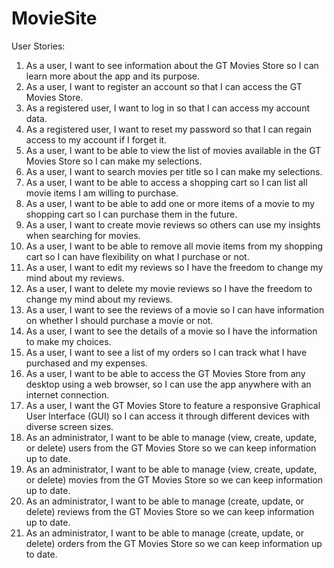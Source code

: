 # MovieSite

User Stories:
1. As a user, I want to see information about the GT Movies Store so I can learn more
about the app and its purpose.
2. As a user, I want to register an account so that I can access the GT Movies Store.
3. As a registered user, I want to log in so that I can access my account data.
4. As a registered user, I want to reset my password so that I can regain access to my
account if I forget it.
5. As a user, I want to be able to view the list of movies available in the GT Movies
Store so I can make my selections.
6. As a user, I want to search movies per title so I can make my selections.
7. As a user, I want to be able to access a shopping cart so I can list all movie items I am
willing to purchase.
8. As a user, I want to be able to add one or more items of a movie to my shopping cart
so l can purchase them in the future.
9. As a user, I want to create movie reviews so others can use my insights when
searching for movies.
10. As a user, I want to be able to remove all movie items from my shopping cart so I can
have flexibility on what I purchase or not.
11. As a user, I want to edit my reviews so I have the freedom to change my mind about
my reviews.
12. As a user, I want to delete my movie reviews so I have the freedom to change my
mind about my reviews.
13. As a user, I want to see the reviews of a movie so I can have information on whether
I should purchase a movie or not.
14. As a user, I want to see the details of a movie so I have the information to make my
choices.
15. As a user, I want to see a list of my orders so I can track what I have purchased and
my expenses.
16. As a user, I want to be able to access the GT Movies Store from any desktop using a
web browser, so I can use the app anywhere with an internet connection.
17. As a user, I want the GT Movies Store to feature a responsive Graphical User
Interface (GUI) so I can access it through different devices with diverse screen sizes.
18. As an administrator, I want to be able to manage (view, create, update, or delete)
users from the GT Movies Store so we can keep information up to date.
19. As an administrator, I want to be able to manage (view, create, update, or delete)
movies from the GT Movies Store so we can keep information up to date.
20. As an administrator, I want to be able to manage (create, update, or delete) reviews
from the GT Movies Store so we can keep information up to date.
21. As an administrator, I want to be able to manage (create, update, or delete) orders
from the GT Movies Store so we can keep information up to date.